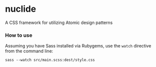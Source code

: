 # nuclide

A CSS framework for utilizing Atomic design patterns

### How to use

Assuming you have Sass installed via Rubygems, use the `watch` directive from the command line:

```
sass --watch src/main.scss:dest/style.css
```
